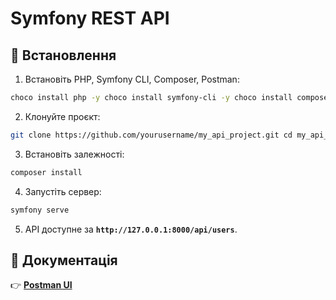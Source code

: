 # Symfony REST API

## 📌 Встановлення
1. Встановіть PHP, Symfony CLI, Composer, Postman:

```bash 
choco install php -y choco install symfony-cli -y choco install composer -y choco install postman -y 
```

2. Клонуйте проєкт:
```bash 
git clone https://github.com/yourusername/my_api_project.git cd my_api_project
```

3. Встановіть залежності:
```bash 
composer install
```

4. Запустіть сервер:
```bash 
symfony serve
```

5. API доступне за **`http://127.0.0.1:8000/api/users`**.

## 📜 Документація
👉 **[Postman UI](https://documenter.getpostman.com/view/41722534/2sAYX3qiNL)**
